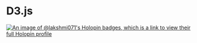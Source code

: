 # D3.js

[![An image of @lakshmi071's Holopin badges, which is a link to view their full Holopin profile](https://holopin.me/lakshmi071)](https://holopin.io/@lakshmi071)
